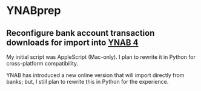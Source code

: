 # YNABprep
## Reconfigure bank account transaction downloads for import into [YNAB 4](http://www.youneedabudget.com)

My initial script was AppleScript (Mac-only). I plan to rewrite it in Python for cross-platform compatibility.

YNAB has introduced a new online version that will import directly from banks; but, I still plan to rewrite this in Python for the experience.
